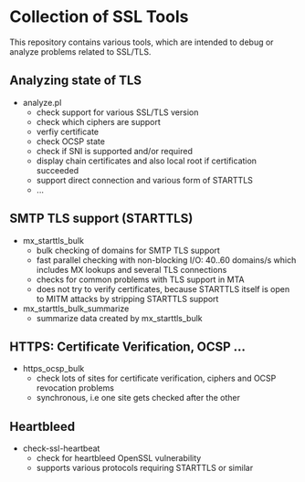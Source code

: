 # Collection of SSL Tools

This repository contains various tools, which are intended to debug or analyze
problems related to SSL/TLS.

## Analyzing state of TLS

- analyze.pl
  - check support for various SSL/TLS version
  - check which ciphers are support
  - verfiy certificate
  - check OCSP state
  - check if SNI is supported and/or required
  - display chain certificates and also local root if certification succeeded
  - support direct connection and various form of STARTTLS
  - ...

## SMTP TLS support (STARTTLS)

- mx_starttls_bulk 
  - bulk checking of domains for SMTP TLS support
  - fast parallel checking with non-blocking I/O: 40..60 domains/s which
    includes MX lookups and several TLS connections
  - checks for common problems with TLS support in MTA
  - does not try to verify certificates, because STARTTLS itself is open to MITM
    attacks by stripping STARTTLS support
- mx_starttls_bulk_summarize 
  - summarize data created by mx_starttls_bulk

## HTTPS: Certificate Verification, OCSP ...

- https_ocsp_bulk 
  - check lots of sites for certificate verification, ciphers and OCSP revocation problems
  - synchronous, i.e one site gets checked after the other

## Heartbleed

- check-ssl-heartbeat 
  - check for heartbleed OpenSSL vulnerability
  - supports various protocols requiring STARTTLS or similar

